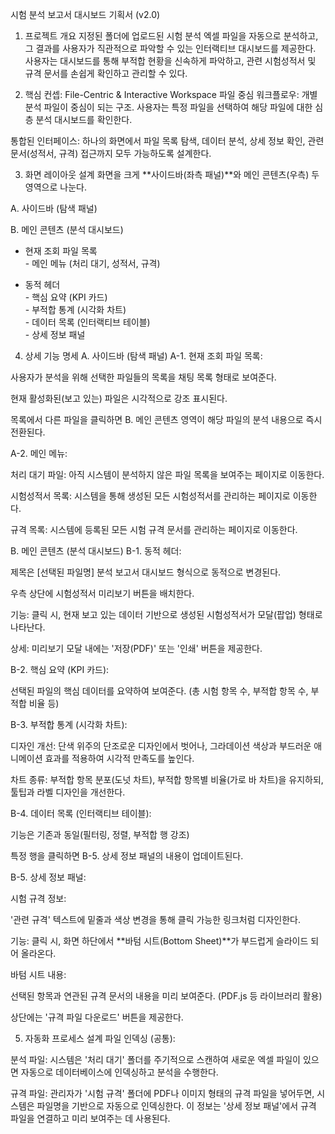 시험 분석 보고서 대시보드 기획서 (v2.0)
1. 프로젝트 개요
지정된 폴더에 업로드된 시험 분석 엑셀 파일을 자동으로 분석하고, 그 결과를 사용자가 직관적으로 파악할 수 있는 인터랙티브 대시보드를 제공한다. 사용자는 대시보드를 통해 부적합 현황을 신속하게 파악하고, 관련 시험성적서 및 규격 문서를 손쉽게 확인하고 관리할 수 있다.

2. 핵심 컨셉: File-Centric & Interactive Workspace
파일 중심 워크플로우: 개별 분석 파일이 중심이 되는 구조. 사용자는 특정 파일을 선택하여 해당 파일에 대한 심층 분석 대시보드를 확인한다.

통합된 인터페이스: 하나의 화면에서 파일 목록 탐색, 데이터 분석, 상세 정보 확인, 관련 문서(성적서, 규격) 접근까지 모두 가능하도록 설계한다.

3. 화면 레이아웃 설계
화면을 크게 **사이드바(좌측 패널)**와 메인 콘텐츠(우측) 두 영역으로 나눈다.

A. 사이드바 (탐색 패널)

B. 메인 콘텐츠 (분석 대시보드)

- 현재 조회 파일 목록<br>- 메인 메뉴 (처리 대기, 성적서, 규격)

- 동적 헤더<br>- 핵심 요약 (KPI 카드)<br>- 부적합 통계 (시각화 차트)<br>- 데이터 목록 (인터랙티브 테이블)<br>- 상세 정보 패널

4. 상세 기능 명세
A. 사이드바 (탐색 패널)
A-1. 현재 조회 파일 목록:

사용자가 분석을 위해 선택한 파일들의 목록을 채팅 목록 형태로 보여준다.

현재 활성화된(보고 있는) 파일은 시각적으로 강조 표시된다.

목록에서 다른 파일을 클릭하면 B. 메인 콘텐츠 영역이 해당 파일의 분석 내용으로 즉시 전환된다.

A-2. 메인 메뉴:

처리 대기 파일: 아직 시스템이 분석하지 않은 파일 목록을 보여주는 페이지로 이동한다.

시험성적서 목록: 시스템을 통해 생성된 모든 시험성적서를 관리하는 페이지로 이동한다.

규격 목록: 시스템에 등록된 모든 시험 규격 문서를 관리하는 페이지로 이동한다.

B. 메인 콘텐츠 (분석 대시보드)
B-1. 동적 헤더:

제목은 [선택된 파일명] 분석 보고서 대시보드 형식으로 동적으로 변경된다.

우측 상단에 시험성적서 미리보기 버튼을 배치한다.

기능: 클릭 시, 현재 보고 있는 데이터 기반으로 생성된 시험성적서가 모달(팝업) 형태로 나타난다.

상세: 미리보기 모달 내에는 '저장(PDF)' 또는 '인쇄' 버튼을 제공한다.

B-2. 핵심 요약 (KPI 카드):

선택된 파일의 핵심 데이터를 요약하여 보여준다. (총 시험 항목 수, 부적합 항목 수, 부적합 비율 등)

B-3. 부적합 통계 (시각화 차트):

디자인 개선: 단색 위주의 단조로운 디자인에서 벗어나, 그라데이션 색상과 부드러운 애니메이션 효과를 적용하여 시각적 만족도를 높인다.

차트 종류: 부적합 항목 분포(도넛 차트), 부적합 항목별 비율(가로 바 차트)을 유지하되, 툴팁과 라벨 디자인을 개선한다.

B-4. 데이터 목록 (인터랙티브 테이블):

기능은 기존과 동일(필터링, 정렬, 부적합 행 강조)

특정 행을 클릭하면 B-5. 상세 정보 패널의 내용이 업데이트된다.

B-5. 상세 정보 패널:

시험 규격 정보:

'관련 규격' 텍스트에 밑줄과 색상 변경을 통해 클릭 가능한 링크처럼 디자인한다.

기능: 클릭 시, 화면 하단에서 **바텀 시트(Bottom Sheet)**가 부드럽게 슬라이드 되어 올라온다.

바텀 시트 내용:

선택된 항목과 연관된 규격 문서의 내용을 미리 보여준다. (PDF.js 등 라이브러리 활용)

상단에는 '규격 파일 다운로드' 버튼을 제공한다.

5. 자동화 프로세스 설계
파일 인덱싱 (공통):

분석 파일: 시스템은 '처리 대기' 폴더를 주기적으로 스캔하여 새로운 엑셀 파일이 있으면 자동으로 데이터베이스에 인덱싱하고 분석을 수행한다.

규격 파일: 관리자가 '시험 규격' 폴더에 PDF나 이미지 형태의 규격 파일을 넣어두면, 시스템은 파일명을 기반으로 자동으로 인덱싱한다. 이 정보는 '상세 정보 패널'에서 규격 파일을 연결하고 미리 보여주는 데 사용된다.